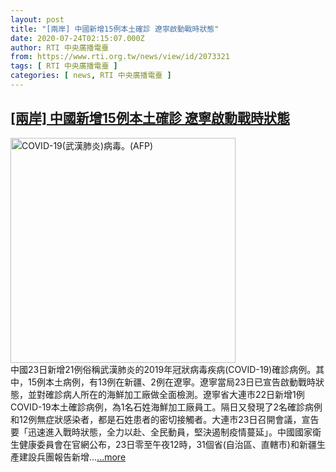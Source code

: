 ```yaml
---
layout: post
title: "[兩岸] 中國新增15例本土確診 遼寧啟動戰時狀態"
date: 2020-07-24T02:15:07.000Z
author: RTI 中央廣播電臺
from: https://www.rti.org.tw/news/view/id/2073321
tags: [ RTI 中央廣播電臺 ]
categories: [ news, RTI 中央廣播電臺 ]
---
```

<!--1595556907000-->
[[兩岸] 中國新增15例本土確診 遼寧啟動戰時狀態](https://www.rti.org.tw/news/view/id/2073321)
------

<div>
<img src="https://static.rti.org.tw/assets/thumbnails/2020/02/29/3751f5e46d00cc94ccfac424892d26d2.jpg" width="360" alt="COVID-19(武漢肺炎)病毒。(AFP)" title="COVID-19(武漢肺炎)病毒。(AFP)"><br>中國23日新增21例俗稱武漢肺炎的2019年冠狀病毒疾病(COVID-19)確診病例。其中，15例本土病例，有13例在新疆、2例在遼寧。遼寧當局23日已宣告啟動戰時狀態，並對確診病人所在的海鮮加工廠做全面檢測。遼寧省大連市22日新增1例COVID-19本土確診病例，為1名石姓海鮮加工廠員工。隔日又發現了2名確診病例和12例無症狀感染者，都是石姓患者的密切接觸者。大連市23日召開會議，宣告要「迅速進入戰時狀態，全力以赴、全民動員，堅決遏制疫情蔓延」。中國國家衛生健康委員會在官網公布，23日零至午夜12時，31個省(自治區、直轄市)和新疆生產建設兵團報告新增...<a target="_blank" href="https://www.rti.org.tw/news/view/id/2073321">...more</a>
</div>
